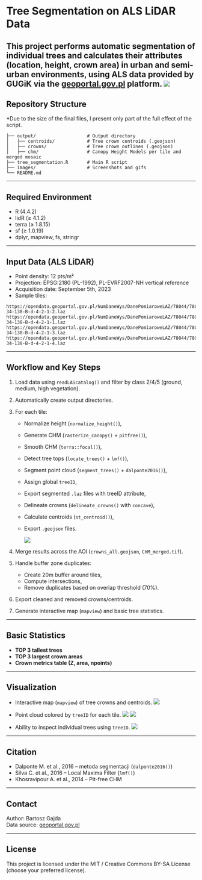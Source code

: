 # Tree Segmentation on ALS LiDAR Data

This project performs automatic segmentation of individual trees and calculates their attributes (location, height, crown area) in urban and semi-urban environments, using ALS data provided by GUGiK via the [geoportal.gov.pl](https://geoportal.gov.pl) platform.
![](images/tree_det_ss2.png)
---

## Repository Structure
*Due to the size of the final files, I present only part of the full effect of the script.

```
├── output/                   # Output directory
│   ├── centroids/            # Tree crown centroids (.geojson)
│   ├── crowns/               # Tree crown outlines (.geojson)
│   ├── chm/                  # Canopy Height Models per tile and merged mosaic
├── tree_segmentation.R       # Main R script
├── images/                   # Screenshots and gifs
└── README.md
```

---

## Required Environment

- R (4.4.2)
- lidR (≥ 4.1.2)
- terra (≥ 1.8.15)
- sf (≥ 1.0.19)
- dplyr, mapview, fs, stringr

---

## Input Data (ALS LiDAR)

- Point density: 12 pts/m²
- Projection: EPSG:2180 (PL-1992), PL-EVRF2007-NH vertical reference
- Acquisition date: September 5th, 2023
- Sample tiles:

```
https://opendata.geoportal.gov.pl/NumDaneWys/DanePomiaroweLAZ/78044/78044_1402254_N-34-138-B-d-4-2-1-2.laz
https://opendata.geoportal.gov.pl/NumDaneWys/DanePomiaroweLAZ/78044/78044_1402253_N-34-138-B-d-4-2-1-1.laz
https://opendata.geoportal.gov.pl/NumDaneWys/DanePomiaroweLAZ/78044/78044_1402255_N-34-138-B-d-4-2-1-3.laz
https://opendata.geoportal.gov.pl/NumDaneWys/DanePomiaroweLAZ/78044/78044_1402256_N-34-138-B-d-4-2-1-4.laz
```

---

## Workflow and Key Steps

1. Load data using `readLAScatalog()` and filter by class 2/4/5 (ground, medium, high vegetation).
2. Automatically create output directories.
3. For each tile:
   - Normalize height (`normalize_height()`),
   - Generate CHM (`rasterize_canopy()` + `pitfree()`),
   - Smooth CHM (`terra::focal()`),
   - Detect tree tops (`locate_trees()` + `lmf()`),
   - Segment point cloud (`segment_trees()` + `dalponte2016()`),
   - Assign global `treeID`,
   - Export segmented `.laz` files with treeID attribute,
   - Delineate crowns (`delineate_crowns()` with `concave`),
   - Calculate centroids (`st_centroid()`),
   - Export `.geojson` files.
     
     ![](images/tree_det_gif3.gif)

4. Merge results across the AOI (`crowns_all.geojson`, `CHM_merged.tif`).
5. Handle buffer zone duplicates:
   - Create 20m buffer around tiles,
   - Compute intersections,
   - Remove duplicates based on overlap threshold (70%).
6. Export cleaned and removed crowns/centroids.
7. Generate interactive map (`mapview`) and basic tree statistics.

---

## Basic Statistics

- **TOP 3 tallest trees**
- **TOP 3 largest crown areas**
- **Crown metrics table (Z, area, npoints)**

---

## Visualization

- Interactive map (`mapview`) of tree crowns and centroids.
  ![](images/tree_det_ss3.png)
- Point cloud colored by `treeID` for each tile.
  ![](images/tree_det_gif1.gif)
  ![](images/tree_det_gif2.gif)

- Ability to inspect individual trees using `treeID`.
  ![](images/tree_det_ss4.png)

---
## Citation
- Dalponte M. et al., 2016 – metoda segmentacji (`dalponte2016()`)
- Silva C. et al., 2016 – Local Maxima Filter (`lmf()`)
- Khosravipour A. et al., 2014 – Pit-free CHM

---
## Contact

Author: Bartosz Gajda  
Data source: [geoportal.gov.pl](https://geoportal.gov.pl)

---

## License

This project is licensed under the MIT / Creative Commons BY-SA License (choose your preferred license).

